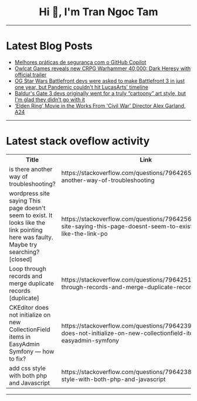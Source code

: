 <h1 align="center">Hi 👋, I'm Tran Ngoc Tam</h1>

---

# Latest Blog Posts 
<!-- BLOG-POST-LIST:START -->
- [Melhores práticas de segurança com o GitHub Copilot](https://dev.to/pachicodes/melhores-praticas-de-seguranca-com-o-github-copilot-343n)
- [Owlcat Games reveals new CRPG Warhammer 40,000: Dark Heresy with official trailer](https://dev.to/gg_news/owlcat-games-reveals-new-crpg-warhammer-40000-dark-heresy-with-official-trailer-2d3e)
- [OG Star Wars Battlefront devs were asked to make Battlefront 3 in just one year, but Pandemic couldn&#39;t hit LucasArts&#39; timeline](https://dev.to/gg_news/og-star-wars-battlefront-devs-were-asked-to-make-battlefront-3-in-just-one-year-but-pandemic-1lkl)
- [Baldur&#39;s Gate 3 devs originally went for a truly “cartoony” art style, but I&#39;m glad they didn&#39;t go with it](https://dev.to/gg_news/baldurs-gate-3-devs-originally-went-for-a-truly-cartoony-art-style-but-im-glad-they-didnt-go-5cmo)
- [‘Elden Ring&#39; Movie in the Works From &#39;Civil War&#39; Director Alex Garland, A24](https://dev.to/gg_news/elden-ring-movie-in-the-works-from-civil-war-director-alex-garland-a24-63k)
<!-- BLOG-POST-LIST:END -->

---

# Latest stack oveflow activity
<table>
  <tr><th>Title</th><th>Link</th></tr>
  <!-- STACKOVERFLOW:START --><tr><td>is there another way of troubleshooting?</td><td>https://stackoverflow.com/questions/79642652/is-there-another-way-of-troubleshooting</td></tr><tr><td>wordpress site saying This page doesn&#39;t seem to exist. It looks like the link pointing here was faulty. Maybe try searching? [closed]</td><td>https://stackoverflow.com/questions/79642560/wordpress-site-saying-this-page-doesnt-seem-to-exist-it-looks-like-the-link-po</td></tr><tr><td>Loop through records and merge duplicate records [duplicate]</td><td>https://stackoverflow.com/questions/79642515/loop-through-records-and-merge-duplicate-records</td></tr><tr><td>CKEditor does not initialize on new CollectionField items in EasyAdmin Symfony — how to fix?</td><td>https://stackoverflow.com/questions/79642391/ckeditor-does-not-initialize-on-new-collectionfield-items-in-easyadmin-symfony</td></tr><tr><td>add css style with both php and Javascript</td><td>https://stackoverflow.com/questions/79642380/add-css-style-with-both-php-and-javascript</td></tr><!-- STACKOVERFLOW:END -->
</table>

---


